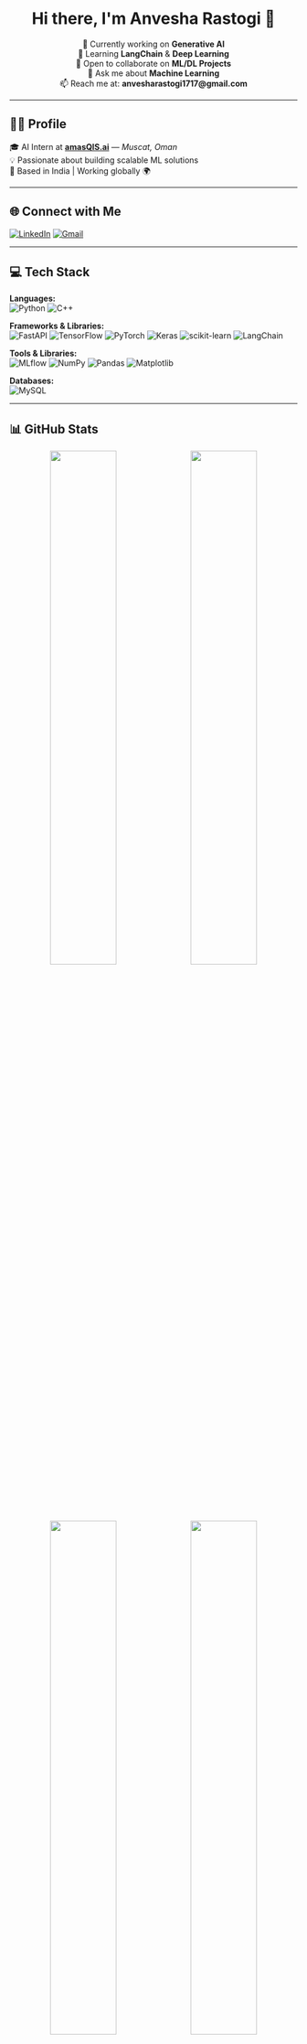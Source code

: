 <h1 align="center">Hi there, I'm Anvesha Rastogi 👋</h1>

<p align="center">
  🔭 Currently working on <b>Generative AI</b> <br>
  🌱 Learning <b>LangChain</b> & <b>Deep Learning</b> <br>
  👯 Open to collaborate on <b>ML/DL Projects</b> <br>
  💬 Ask me about <b>Machine Learning</b> <br>
  📫 Reach me at: <b>anvesharastogi1717@gmail.com</b>
</p>

---

## 👩‍💻 Profile

🎓 AI Intern at **[amasQIS.ai](https://amasqis.ai)** — *Muscat, Oman*  
💡 Passionate about building scalable ML solutions  
📍 Based in India | Working globally 🌍  

---

## 🌐 Connect with Me

[![LinkedIn](https://img.shields.io/badge/LinkedIn-%230077B5.svg?logo=linkedin&logoColor=white)](https://www.linkedin.com/in/anvesha-rastogi-905535311/) 
[![Gmail](https://img.shields.io/badge/Gmail-D14836?logo=gmail&logoColor=white)](mailto:anvesharastogi1717@gmail.com)

---

## 💻 Tech Stack

**Languages:**  
![Python](https://img.shields.io/badge/python-3670A0?style=for-the-badge&logo=python&logoColor=ffdd54)
![C++](https://img.shields.io/badge/c++-%2300599C.svg?style=for-the-badge&logo=c%2B%2B&logoColor=white)

**Frameworks & Libraries:**  
![FastAPI](https://img.shields.io/badge/FastAPI-005571?style=for-the-badge&logo=fastapi)
![TensorFlow](https://img.shields.io/badge/TensorFlow-%23FF6F00.svg?style=for-the-badge&logo=TensorFlow&logoColor=white)
![PyTorch](https://img.shields.io/badge/PyTorch-%23EE4C2C.svg?style=for-the-badge&logo=PyTorch&logoColor=white)
![Keras](https://img.shields.io/badge/Keras-%23D00000.svg?style=for-the-badge&logo=Keras&logoColor=white)
![scikit-learn](https://img.shields.io/badge/scikit--learn-%23F7931E.svg?style=for-the-badge&logo=scikit-learn&logoColor=white)
![LangChain](https://img.shields.io/badge/LangChain-3B3B98?style=for-the-badge&logo=python&logoColor=white)

**Tools & Libraries:**  
![MLflow](https://img.shields.io/badge/mlflow-%23d9ead3.svg?style=for-the-badge&logo=numpy&logoColor=blue)
![NumPy](https://img.shields.io/badge/numpy-%23013243.svg?style=for-the-badge&logo=numpy&logoColor=white)
![Pandas](https://img.shields.io/badge/pandas-%23150458.svg?style=for-the-badge&logo=pandas&logoColor=white)
![Matplotlib](https://img.shields.io/badge/Matplotlib-%23ffffff.svg?style=for-the-badge&logo=Matplotlib&logoColor=black)

**Databases:**  
![MySQL](https://img.shields.io/badge/mysql-4479A1.svg?style=for-the-badge&logo=mysql&logoColor=white)

---

## 📊 GitHub Stats

<p align="center">
  <img src="https://github-readme-stats.vercel.app/api?username=Void-Anvesha&theme=dark&hide_border=false&include_all_commits=true&count_private=false" width="48%"/>
  <img src="https://nirzak-streak-stats.vercel.app/?user=Void-Anvesha&theme=dark&hide_border=false" width="48%"/>
  <img src="https://github-readme-stats.vercel.app/api/top-langs/?username=Void-Anvesha&theme=dark&hide_border=false&layout=compact" width="48%"/>
  <img src="https://github-contributor-stats.vercel.app/api?username=Void-Anvesha&limit=5&theme=dark&combine_all_yearly_contributions=true" width="48%"/>
</p>

---

## ✍️ Dev Quote

<p align="center">
  <img src="https://quotes-github-readme.vercel.app/api?type=horizontal&theme=radical" />
</p>

---

## 🧮 Visitor Count

<p align="center">
  <a href="https://visitcount.itsvg.in">
    <img src="https://visitcount.itsvg.in/api?id=Void-Anvesha&icon=0&color=0" />
  </a>
</p>

---

<!-- Created using GPRM: https://gprm.itsvg.in -->

